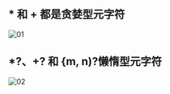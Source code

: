## * 和 + 都是贪婪型元字符

![01](https://github.com/user-attachments/assets/c6f569c5-495d-4abd-8138-ba2f0e6e80f7)

## *?、+? 和 {m, n)?懒惰型元字符

![02](https://github.com/user-attachments/assets/99ff2c98-5a4e-4906-9877-2a3b2617fd39)
